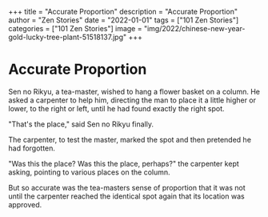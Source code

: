 +++
title = "Accurate Proportion"
description = "Accurate Proportion"
author = "Zen Stories"
date = "2022-01-01"
tags = ["101 Zen Stories"]
categories = ["101 Zen Stories"]
image =  "img/2022/chinese-new-year-gold-lucky-tree-plant-51518137.jpg"
+++

# Accurate Proportion

Sen no Rikyu, a tea-master, wished to hang a flower basket on a column. He asked a carpenter to help him, directing the man to place it a little higher or lower, to the right or left, until he had found exactly the right spot. 

"That's the place," said Sen no Rikyu finally.

The carpenter, to test the master, marked the spot and then pretended he had forgotten. 

"Was this the place? Was this the place, perhaps?" the carpenter kept asking, pointing to various places on the column.

But so accurate was the tea-masters sense of proportion that it was not until the carpenter reached the identical spot again that its location was approved.
